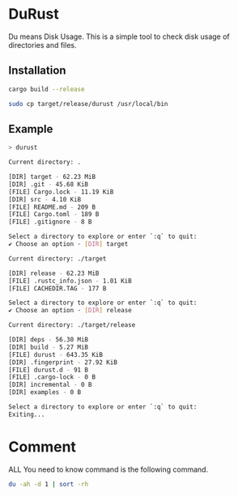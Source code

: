 # DuRust

Du means Disk Usage. This is a simple tool to check disk usage of directories and files.

## Installation

```bash
cargo build --release
```

```bash
sudo cp target/release/durust /usr/local/bin
```

## Example

```bash
> durust

Current directory: .

[DIR] target - 62.23 MiB
[DIR] .git - 45.68 KiB
[FILE] Cargo.lock - 11.19 KiB
[DIR] src - 4.10 KiB
[FILE] README.md - 209 B
[FILE] Cargo.toml - 189 B
[FILE] .gitignore - 8 B

Select a directory to explore or enter `:q` to quit:
✔ Choose an option · [DIR] target

Current directory: ./target

[DIR] release - 62.23 MiB
[FILE] .rustc_info.json - 1.01 KiB
[FILE] CACHEDIR.TAG - 177 B

Select a directory to explore or enter `:q` to quit:
✔ Choose an option · [DIR] release

Current directory: ./target/release

[DIR] deps - 56.30 MiB
[DIR] build - 5.27 MiB
[FILE] durust - 643.35 KiB
[DIR] .fingerprint - 27.92 KiB
[FILE] durust.d - 91 B
[FILE] .cargo-lock - 0 B
[DIR] incremental - 0 B
[DIR] examples - 0 B

Select a directory to explore or enter `:q` to quit:
Exiting...
```

# Comment

ALL You need to know command is the following command.

```bash
du -ah -d 1 | sort -rh
```
